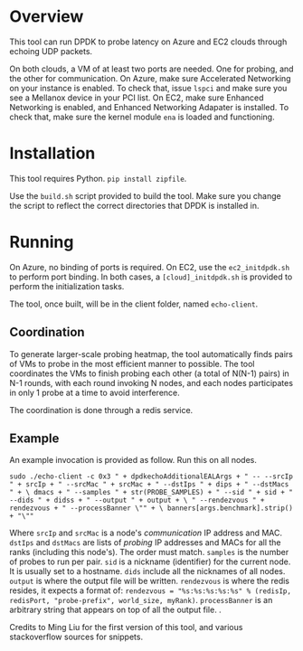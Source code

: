 # Overview

This tool can run DPDK to probe latency on Azure and EC2 clouds through echoing UDP packets.

On both clouds, a VM of at least two ports are needed. One for probing, and the other for communication.
On Azure, make sure Accelerated Networking on your instance is enabled. To check that, issue `lspci` and make sure you see a Mellanox device in your PCI list.
On EC2, make sure Enhanced Networking is enabled, and Enhanced Networking Adapater is installed. To check that, make sure the kernel module `ena` is loaded and functioning.

# Installation

This tool requires Python. `pip install zipfile`.

Use the `build.sh` script provided to build the tool. Make sure you change the script to reflect the correct directories that DPDK is installed in.

# Running

On Azure, no binding of ports is required.
On EC2, use the `ec2_initdpdk.sh` to perform port binding.
In both cases, a `[cloud]_initdpdk.sh` is provided to perform the initialization tasks.

The tool, once built, will be in the client folder, named `echo-client`.

## Coordination 

To generate larger-scale probing heatmap, the tool automatically finds pairs of VMs to probe in the most efficient manner to possible. The tool coordinates the VMs to finish probing each other (a total of N(N-1) pairs) in N-1 rounds, with each round invoking N nodes, and each nodes participates in only 1 probe at a time to avoid interference.

The coordination is done through a redis service. 

## Example

An example invocation is provided as follow. Run this on all nodes.

`sudo ./echo-client -c 0x3 " + dpdkechoAdditionalEALArgs + " -- --srcIp " + srcIp + " --srcMac " + srcMac + " --dstIps " + dips + " --dstMacs " + \
        dmacs + " --samples " + str(PROBE_SAMPLES) + " --sid " + sid + " --dids " + didss + " --output " + output + \
        " --rendezvous " + rendezvous + " --processBanner \"" + \
        banners[args.benchmark].strip() + "\""`
        
Where `srcIp` and `srcMac` is a node's *communication* IP address and MAC.  `dstIps` and `dstMacs` are lists of *probing* IP addresses and MACs for all the ranks (including this node's). The order must match. `samples` is the number of probes to run per pair. `sid` is a nickname (identifier) for the current node. It is usually set to a hostname. `dids` include all the nicknames of all nodes. `output` is where the output file will be written. `rendezvous` is where the redis resides, it expects a format of: `rendezvous = "%s:%s:%s:%s:%s" % (redisIp, redisPort, "probe-prefix", world_size, myRank)`. `processBanner` is an arbitrary string that appears on top of all the output file.
.

Credits to Ming Liu for the first version of this tool, and various stackoverflow sources for snippets.
